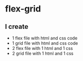 # flex-grid

## I create

- 1 flex file with html and css code
- 1 grid file with html and css code
- 2 flex file with 1 html and 1 css
- 2 grid file with 1 html and 1 css
